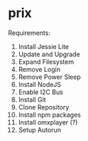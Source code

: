 # prix

Requirements:

1. Install Jessie Lite
2. Update and Upgrade
3. Expand Filesystem
4. Remove Login
5. Remove Power Sleep
6. Install NodeJS
7. Enable I2C Bus
8. Install Git
9. Clone Repository
10. Install npm packages
11. Install omxplayer (?)
12. Setup Autorun